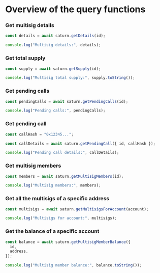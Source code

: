 # Overview of the query functions

### Get multisig details

```typescript
const details = await saturn.getDetails(id);

console.log("Multisig details:", details);
```

### Get total supply

```typescript
const supply = await saturn.getSupply(id);

console.log("Multisig total supply:", supply.toString());
```

### Get pending calls

```typescript
const pendingCalls = await saturn.getPendingCalls(id);

console.log("Pending calls:", pendingCalls);
```

### Get pending call

```typescript
const callHash = "0x12345...";

const callDetails = await saturn.getPendingCall({ id, callHash });

console.log("Pending call details:", callDetails);
```

### Get multisig members

```typescript
const members = await saturn.getMultisigMembers(id);

console.log("Multisig members:", members);
```

### Get all the multisigs of a specific address

```typescript
const multisigs = await saturn.getMultisigsForAccount(account);

console.log("Multisigs for account:", multisigs);
```

### Get the balance of a specific account

```typescript
const balance = await saturn.getMultisigMemberBalance({
  id,
  address,
});

console.log("Multisig member balance:", balance.toString());
```
